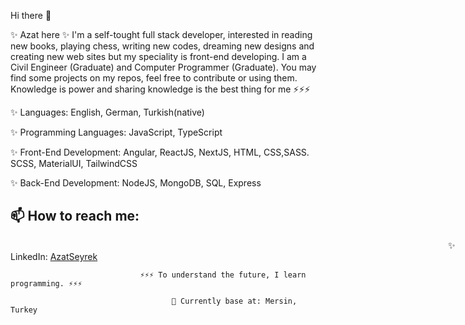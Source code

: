 Hi there 👋

✨ Azat here ✨ I'm a self-tought full stack developer, interested in reading new books, playing chess, writing new codes, dreaming new designs and creating new web sites but my speciality is front-end developing.
I am a Civil Engineer (Graduate) and Computer Programmer (Graduate).
You may find some projects on my repos, feel free to contribute or using them. Knowledge is power and sharing knowledge is the best thing for me ⚡⚡⚡

✨ Languages: English, German, Turkish(native)

✨ Programming Languages: JavaScript, TypeScript

✨ Front-End Development: Angular, ReactJS, NextJS, HTML, CSS,SASS. SCSS, MaterialUI, TailwindCSS

✨ Back-End Development: NodeJS, MongoDB, SQL, Express

## 📫 How to reach me: <br>

<span style="margin-left:50em;" >✨ LinkedIn:</span> <a href='https://www.linkedin.com/in/azatseyrek/'>AzatSeyrek</a>

                                 ⚡⚡⚡ To understand the future, I learn programming. ⚡⚡⚡
                                        
                                        📍 Currently base at: Mersin, Turkey


